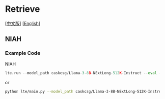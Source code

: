 # Retrieve
[[中文版](README_ZH.md)] [[English](README.md)]
## NIAH

### Example Code
NIAH
```python
lte.run --model_path caskcsg/Llama-3-8B-NExtLong-512K-Instruct --eval --benchmark_config /tasks/Retrieve/NIAH/NIAH.yaml --device 1,3,4,7 --save_tag "tag"
```
or 
```bash
python lte/main.py --model_path caskcsg/Llama-3-8B-NExtLong-512K-Instruct --eval --benchmark_config /tasks/Retrieve/NIAH/NIAH.yaml --device 1,3,4,7 --save_tag "tag"
```
